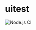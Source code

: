 # uitest

![Node.js CI](https://github.com/nadicloud/uitest/workflows/Node.js%20CI/badge.svg?event=status)
